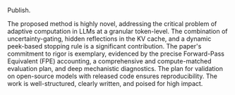 Publish.

The proposed method is highly novel, addressing the critical problem of adaptive computation in LLMs at a granular token-level. The combination of uncertainty-gating, hidden reflections in the KV cache, and a dynamic peek-based stopping rule is a significant contribution. The paper's commitment to rigor is exemplary, evidenced by the precise Forward-Pass Equivalent (FPE) accounting, a comprehensive and compute-matched evaluation plan, and deep mechanistic diagnostics. The plan for validation on open-source models with released code ensures reproducibility. The work is well-structured, clearly written, and poised for high impact.
